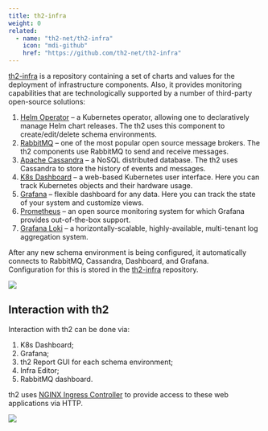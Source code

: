 ```yaml
---
title: th2-infra
weight: 0
related:
  - name: "th2-net/th2-infra"
    icon: "mdi-github"
    href: "https://github.com/th2-net/th2-infra"
---
```


[th2-infra](https://github.com/th2-net/th2-infra) is a repository containing a set of charts and values for the deployment of infrastructure components. 
Also, it provides monitoring capabilities that are technologically supported by a number of third-party open-source solutions:

<!--more-->

1. [Helm Operator](https://docs.fluxcd.io/projects/helm-operator/) – a Kubernetes operator, allowing one to declaratively manage Helm chart releases. The th2 uses this component to create/edit/delete schema environments.
2. [RabbitMQ](https://www.rabbitmq.com/) – one of the most popular open source message brokers. The th2 components use RabbitMQ to send and receive messages.
3. [Apache Cassandra](https://cassandra.apache.org/_/index.html) – a NoSQL distributed database. The th2 uses Cassandra to store the history of events and messages.  
4. [K8s Dashboard](https://kubernetes.io/docs/tasks/access-application-cluster/web-ui-dashboard/) – a web-based Kubernetes user interface. Here you can track Kubernetes objects and their hardware usage.
5. [Grafana](https://grafana.com/grafana/) – flexible dashboard for any data. Here you can track the state of your system and customize views.
6. [Prometheus](https://grafana.com/docs/grafana/latest/getting-started/getting-started-prometheus/) – an open source monitoring system for which Grafana provides out-of-the-box support.
7. [Grafana Loki](https://grafana.com/oss/loki/) – a horizontally-scalable, highly-available, multi-tenant log aggregation system.

After any new schema environment is being configured, it automatically connects to RabbitMQ, Cassandra, Dashboard, and Grafana.  
Configuration for this is stored in the [th2-infra](https://github.com/th2-net/th2-infra) repository.

![](/img/fundamentals/th2-infra-3.png)

## Interaction with th2

Interaction with th2 can be done via:
1. K8s Dashboard;
2. Grafana;
3. th2 Report GUI for each schema environment; 
4. Infra Editor; 
5. RabbitMQ dashboard.

th2 uses [NGINX Ingress Controller](https://kubernetes.github.io/ingress-nginx/) to provide access to these web applications via HTTP.

![](/img/fundamentals/th2-infra-4.png)
